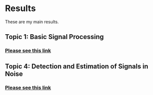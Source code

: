 # Results
These are my main results.

## Topic 1: Basic Signal Processing

### [Please see this link](https://github.com/guoxiaowhu/GWSC22_NAOC/tree/main/Ti_Gong/Topic1)

## Topic 4: Detection and Estimation of Signals in Noise

### [Please see this link](https://github.com/guoxiaowhu/GWSC22_NAOC/tree/main/Ti_Gong/Topic4)